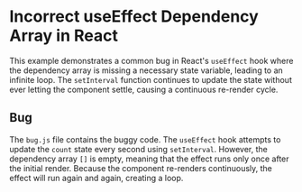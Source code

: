 # Incorrect useEffect Dependency Array in React
This example demonstrates a common bug in React's `useEffect` hook where the dependency array is missing a necessary state variable, leading to an infinite loop.  The `setInterval` function continues to update the state without ever letting the component settle, causing a continuous re-render cycle.

## Bug
The `bug.js` file contains the buggy code.  The `useEffect` hook attempts to update the `count` state every second using `setInterval`. However, the dependency array `[]` is empty, meaning that the effect runs only once after the initial render. Because the component re-renders continuously, the effect will run again and again, creating a loop. 
